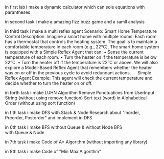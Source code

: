 in first lab i make a dynamic calculator which can sole equations with parantheses

in second task i make a amazing fizz buzz game and a samll analysis


in third task i make a multi reflex agent 
Scenario: Smart Home Temperature Control
Description:
Imagine a smart home with multiple rooms. Each room has a thermostat that controls the heating system. The goal is to maintain a comfortable temperature in each room (e.g., 22°C). The smart home system is equipped with a Simple Reflex Agent that can:
•	Sense the current temperature of each room.
•	Turn the heater on if the temperature is below 22°C.
•	Turn the heater off if the temperature is 22°C or above.
We will also explore a Model-Based Reflex Agent that remembers whether the heater was on or off in the previous cycle to avoid redundant actions.
 
Simple Reflex Agent Example:
This agent will check the current temperature and decide whether to turn the heater on or off.


in forth task i make 
LUHN Algorithm 
Remove Punctuations from UserInput String (without using remove function)
Sort text (word) in Alphabetical Order (without using sort function)

in fith task i make 
 DFS with Stack & Node
 Research about "Inorder, Preorder, Postorder" and implement in DFS

in 6th task i make 
BFS without Queue & without Node
BFS with Queue & Node


in 7th task i make 
Code of A* Algorithm (without importing any library)


in 8th task i make 
Code of "Min Max Algorithm"

